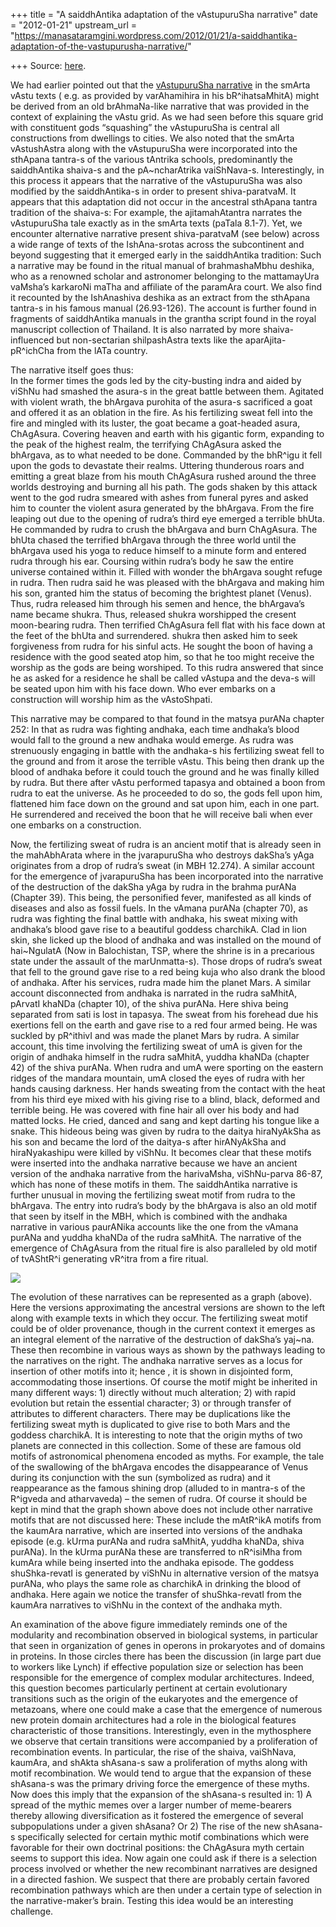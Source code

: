+++
title = "A saiddhAntika adaptation of the vAstupuruSha narrative"
date = "2012-01-21"
upstream_url = "https://manasataramgini.wordpress.com/2012/01/21/a-saiddhantika-adaptation-of-the-vastupurusha-narrative/"

+++
Source: [here](https://manasataramgini.wordpress.com/2012/01/21/a-saiddhantika-adaptation-of-the-vastupurusha-narrative/).

We had earlier pointed out that the [vAstupuruSha
narrative](https://manasataramgini.wordpress.com/2010/07/08/the-urban-mandala/)
in the smArta vAstu texts ( e.g. as provided by varAhamihira in his
bR^ihatsaMhitA) might be derived from an old brAhmaNa-like narrative
that was provided in the context of explaining the vAstu grid. As we had
seen before this square grid with constituent gods “squashing” the
vAstupuruSha is central all constructions from dwellings to cities. We
also noted that the smArta vAstushAstra along with the vAstupuruSha were
incorporated into the sthApana tantra-s of the various tAntrika schools,
predominantly the saiddhAntika shaiva-s and the pA\~ncharAtrika
vaiShNava-s. Interestingly, in this process it appears that the
narrative of the vAstupuruSha was also modified by the saiddhAntika-s in
order to present shiva-paratvaM. It appears that this adaptation did not
occur in the ancestral sthApana tantra tradition of the shaiva-s: For
example, the ajitamahAtantra narrates the vAstupuruSha tale exactly as
in the smArta texts (paTala 8.1-7). Yet, we encounter alternative
narrative present shiva-paratvaM (see below) across a wide range of
texts of the IshAna-srotas across the subcontinent and beyond suggesting
that it emerged early in the saiddhAntika tradition: Such a narrative
may be found in the ritual manual of brahmashaMbhu deshika, who as a
renowned scholar and astronomer belonging to the mattamayUra vaMsha’s
karkaroNi maTha and affiliate of the paramAra court. We also find it
recounted by the IshAnashiva deshika as an extract from the sthApana
tantra-s in his famous manual (26.93-126). The account is further found
in fragments of saiddhAntika manuals in the grantha script found in the
royal manuscript collection of Thailand. It is also narrated by more
shaiva-influenced but non-sectarian shilpashAstra texts like the
aparAjita-pR^ichCha from the lATa country.

The narrative itself goes thus:  
In the former times the gods led by the city-busting indra and aided by
viShNu had smashed the asura-s in the great battle between them.
Agitated with violent wrath, the bhArgava purohita of the asura-s
sacrificed a goat and offered it as an oblation in the fire. As his
fertilizing sweat fell into the fire and mingled with its luster, the
goat became a goat-headed asura, ChAgAsura. Covering heaven and earth
with his gigantic form, expanding to the peak of the highest realm, the
terrifying ChAgAsura asked the bhArgava, as to what needed to be done.
Commanded by the bhR^igu it fell upon the gods to devastate their
realms. Uttering thunderous roars and emitting a great blaze from his
mouth ChAgAsura rushed around the three worlds destroying and burning
all his path. The gods shaken by this attack went to the god rudra
smeared with ashes from funeral pyres and asked him to counter the
violent asura generated by the bhArgava. From the fire leaping out due
to the opening of rudra’s third eye emerged a terrible bhUta. He
commanded by rudra to crush the bhArgava and burn ChAgAsura. The bhUta
chased the terrified bhArgava through the three world until the bhArgava
used his yoga to reduce himself to a minute form and entered rudra
through his ear. Coursing within rudra’s body he saw the entire universe
contained within it. Filled with wonder the bhArgava sought refuge in
rudra. Then rudra said he was pleased with the bhArgava and making him
his son, granted him the status of becoming the brightest planet
(Venus). Thus, rudra released him through his semen and hence, the
bhArgava’s name became shukra. Thus, released shukra worshipped the
cresent moon-bearing rudra. Then terrified ChAgAsura fell flat with his
face down at the feet of the bhUta and surrendered. shukra then asked
him to seek forgiveness from rudra for his sinful acts. He sought the
boon of having a residence with the good seated atop him, so that he too
might receive the worship as the gods are being worshiped. To this rudra
answered that since he as asked for a residence he shall be called
vAstupa and the deva-s will be seated upon him with his face down. Who
ever embarks on a construction will worship him as the vAstoShpati.

This narrative may be compared to that found in the matsya purANa
chapter 252: In that as rudra was fighting andhaka, each time andhaka’s
blood would fall to the ground a new andhaka would emerge. As rudra was
strenuously engaging in battle with the andhaka-s his fertilizing sweat
fell to the ground and from it arose the terrible vAstu. This being then
drank up the blood of andhaka before it could touch the ground and he
was finally killed by rudra. But there after vAstu performed tapasya and
obtained a boon from rudra to eat the universe. As he proceeded to do
so, the gods fell upon him, flattened him face down on the ground and
sat upon him, each in one part. He surrendered and received the boon
that he will receive bali when ever one embarks on a construction.

Now, the fertilizing sweat of rudra is an ancient motif that is already
seen in the mahAbhArata where in the jvarapuruSha who destroys dakSha’s
yAga originates from a drop of rudra’s sweat (in MBH 12.274). A similar
account for the emergence of jvarapuruSha has been incorporated into the
narrative of the destruction of the dakSha yAga by rudra in the brahma
purANa (Chapter 39). This being, the personified fever, manifested as
all kinds of diseases and also as fossil fuels. In the vAmana purANa
(chapter 70), as rudra was fighting the final battle with andhaka, his
sweat mixing with andhaka’s blood gave rise to a beautiful goddess
charchikA. Clad in lion skin, she licked up the blood of andhaka and was
installed on the mound of hai\~NgulatA (Now in Balochistan, TSP, where
the shrine is in a precarious state under the assault of the
marUnmatta-s). Those drops of rudra’s sweat that fell to the ground gave
rise to a red being kuja who also drank the blood of andhaka. After his
services, rudra made him the planet Mars. A similar account disconnected
from andhaka is narrated in the rudra saMhitA, pArvatI khaNDa (chapter
10), of the shiva purANa. Here shiva being separated from sati is lost
in tapasya. The sweat from his forehead due his exertions fell on the
earth and gave rise to a red four armed being. He was suckled by
pR^ithivI and was made the planet Mars by rudra. A similar account, this
time involving the fertilizing sweat of umA is given for the origin of
andhaka himself in the rudra saMhitA, yuddha khaNDa (chapter 42) of the
shiva purANa. When rudra and umA were sporting on the eastern ridges of
the mandara mountain, umA closed the eyes of rudra with her hands
causing darkness. Her hands sweating from the contact with the heat from
his third eye mixed with his giving rise to a blind, black, deformed and
terrible being. He was covered with fine hair all over his body and had
matted locks. He cried, danced and sang and kept darting his tongue like
a snake. This hideous being was given by rudra to the daitya hiraNyAkSha
as his son and became the lord of the daitya-s after hirANyAkSha and
hiraNyakashipu were killed by viShNu. It becomes clear that these motifs
were inserted into the andhaka narrative because we have an ancient
version of the andhaka narrative from the harivaMsha, viShNu-parva
86-87, which has none of these motifs in them. The saiddhAntika
narrative is further unusual in moving the fertilizing sweat motif from
rudra to the bhArgava. The entry into rudra’s body by the bhArgava is
also an old motif that seen by itself in the MBH, which is combined with
the andhaka narrative in various paurANika accounts like the one from
the vAmana purANa and yuddha khaNDa of the rudra saMhitA. The narrative
of the emergence of ChAgAsura from the ritual fire is also paralleled by
old motif of tvAShtR^i generating vR^itra from a fire ritual.

[![](https://lh6.googleusercontent.com/-ZUi05uPUQ4o/TxxyqmJTwJI/AAAAAAAACVk/E26sweAi24I/s640/mythic_motifs.jpg)](https://picasaweb.google.com/lh/photo/HQlGsAZ400V-waR80Ee_FdMTjNZETYmyPJy0liipFm0?feat=embedwebsite)

The evolution of these narratives can be represented as a graph (above).
Here the versions approximating the ancestral versions are shown to the
left along with example texts in which they occur. The fertilizing sweat
motif could be of older provenance, though in the current context it
emerges as an integral element of the narrative of the destruction of
dakSha’s yaj\~na. These then recombine in various ways as shown by the
pathways leading to the narratives on the right. The andhaka narrative
serves as a locus for insertion of other motifs into it; hence , it is
shown in disjointed form, accommodating those insertions. Of course the
motif might be inherited in many different ways: 1) directly without
much alteration; 2) with rapid evolution but retain the essential
character; 3) or through transfer of attributes to different characters.
There may be duplications like the fertilizing sweat myth is duplicated
to give rise to both Mars and the goddess charchikA. It is interesting
to note that the origin myths of two planets are connected in this
collection. Some of these are famous old motifs of astronomical
phenomena encoded as myths. For example, the tale of the swallowing of
the bhArgava encodes the disappearance of Venus during its conjunction
with the sun (symbolized as rudra) and it reappearance as the famous
shining drop (alluded to in mantra-s of the R^igveda and atharvaveda) –
the semen of rudra. Of course it should be kept in mind that the graph
shown above does not include other narrative motifs that are not
discussed here: These include the mAtR^ikA motifs from the kaumAra
narrative, which are inserted into versions of the andhaka episode (e.g.
kUrma purANa and rudra saMhitA, yuddha khaNDa, shiva purANa). In the
kUrma purANa these are transferred to nR^isiMha from kumAra while being
inserted into the andhaka episode. The goddess shuShka-revatI is
generated by viShNu in alternative version of the matsya purANa, who
plays the same role as charchikA in drinking the blood of andhaka. Here
again we notice the transfer of shuShka-revatI from the kaumAra
narratives to viShNu in the context of the andhaka myth.

An examination of the above figure immediately reminds one of the
modularity and recombination observed in biological systems, in
particular that seen in organization of genes in operons in prokaryotes
and of domains in proteins. In those circles there has been the
discussion (in large part due to workers like Lynch) if effective
population size or selection has been responsible for the emergence of
complex modular architectures. Indeed, this question becomes
particularly pertinent at certain evolutionary transitions such as the
origin of the eukaryotes and the emergence of metazoans, where one could
make a case that the emergence of numerous new protein domain
architectures had a role in the biological features characteristic of
those transitions. Interestingly, even in the mythosphere we observe
that certain transitions were accompanied by a proliferation of
recombination events. In particular, the rise of the shaiva, vaiShNava,
kaumAra, and shAkta shAsana-s saw a proliferation of myths along with
motif recombination. We would tend to argue that the expansion of these
shAsana-s was the primary driving force the emergence of these myths.
Now does this imply that the expansion of the shAsana-s resulted in: 1)
A spread of the mythic memes over a larger number of meme-bearers
thereby allowing diversification as it fostered the emergence of several
subpopulations under a given shAsana? Or 2) The rise of the new
shAsana-s specifically selected for certain mythic motif combinations
which were favorable for their own doctrinal positions: the ChAgAsura
myth certain seems to support this idea. Now again one could ask if
there is a selection process involved or whether the new recombinant
narratives are designed in a directed fashion. We suspect that there are
probably certain favored recombination pathways which are then under a
certain type of selection in the narrative-maker’s brain. Testing this
idea would be an interesting challenge.

